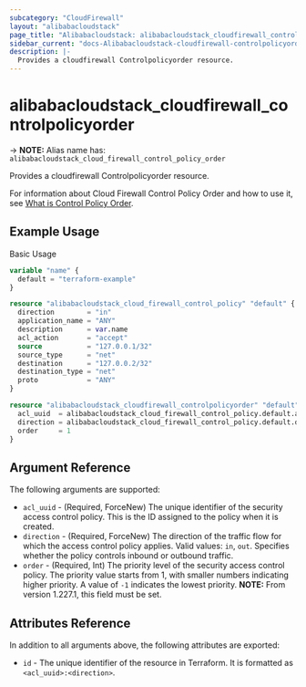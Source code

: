 ```yaml
---
subcategory: "CloudFirewall"
layout: "alibabacloudstack"
page_title: "Alibabacloudstack: alibabacloudstack_cloudfirewall_controlpolicyorder"
sidebar_current: "docs-Alibabacloudstack-cloudfirewall-controlpolicyorder"
description: |- 
  Provides a cloudfirewall Controlpolicyorder resource.
---
```


# alibabacloudstack_cloudfirewall_controlpolicyorder
-> **NOTE:** Alias name has: `alibabacloudstack_cloud_firewall_control_policy_order`

Provides a cloudfirewall Controlpolicyorder resource.

For information about Cloud Firewall Control Policy Order and how to use it, see [What is Control Policy Order](https://www.alibabacloud.com/help/doc-detail/138867.htm).

## Example Usage

Basic Usage

```terraform
variable "name" {
  default = "terraform-example"
}

resource "alibabacloudstack_cloud_firewall_control_policy" "default" {
  direction        = "in"
  application_name = "ANY"
  description      = var.name
  acl_action       = "accept"
  source           = "127.0.0.1/32"
  source_type      = "net"
  destination      = "127.0.0.2/32"
  destination_type = "net"
  proto            = "ANY"
}

resource "alibabacloudstack_cloudfirewall_controlpolicyorder" "default" {
  acl_uuid  = alibabacloudstack_cloud_firewall_control_policy.default.acl_uuid
  direction = alibabacloudstack_cloud_firewall_control_policy.default.direction
  order     = 1
}
```

## Argument Reference

The following arguments are supported:

* `acl_uuid` - (Required, ForceNew) The unique identifier of the security access control policy. This is the ID assigned to the policy when it is created.
* `direction` - (Required, ForceNew) The direction of the traffic flow for which the access control policy applies. Valid values: `in`, `out`. Specifies whether the policy controls inbound or outbound traffic.
* `order` - (Required, Int) The priority level of the security access control policy. The priority value starts from 1, with smaller numbers indicating higher priority. A value of `-1` indicates the lowest priority. **NOTE:** From version 1.227.1, this field must be set.

## Attributes Reference

In addition to all arguments above, the following attributes are exported:

* `id` - The unique identifier of the resource in Terraform. It is formatted as `<acl_uuid>:<direction>`.